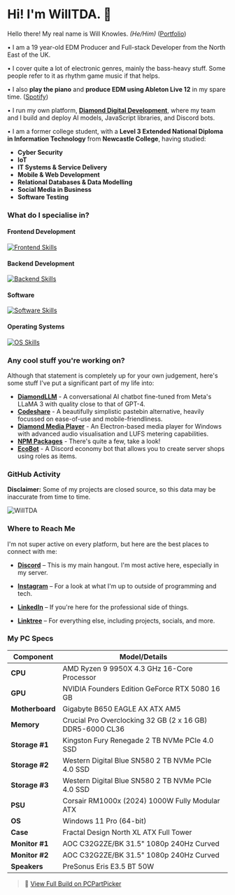 # Hi! I'm WillTDA. 👋
Hello there! My real name is Will Knowles. *(He/Him)* ([Portfolio](https://willknowl.es/))

• I am a 19 year-old EDM Producer and Full-stack Developer from the North East of the UK.

• I cover quite a lot of electronic genres, mainly the bass-heavy stuff. Some people refer to it as rhythm game music if that helps.

• I also **play the piano** and **produce EDM using Ableton Live 12** in my spare time. ([Spotify](https://open.spotify.com/playlist/7Amsod9O69ZLCNzVnHprad))

• I run my own platform, **[Diamond Digital Development](https://diamonddigital.dev/)**, where my team and I build and deploy AI models, JavaScript libraries, and Discord bots.

• I am a former college student, with a **Level 3 Extended National Diploma in Information Technology** from **Newcastle College**, having studied:
  - **Cyber Security**
  - **IoT**
  - **IT Systems & Service Delivery**
  - **Mobile & Web Development**
  - **Relational Databases & Data Modelling**
  - **Social Media in Business**
  - **Software Testing**

### What do I specialise in?
#### Frontend Development
[![Frontend Skills](https://skillicons.dev/icons?i=js,html,css,bootstrap,electron)](https://skillicons.dev)

#### Backend Development
[![Backend Skills](https://skillicons.dev/icons?i=nodejs,express,mongodb,tensorflow,cloudflare,discordjs)](https://skillicons.dev)

#### Software
[![Software Skills](https://skillicons.dev/icons?i=vscode,github,npm,ps,ai,blender,ableton)](https://skillicons.dev)

#### Operating Systems
[![OS Skills](https://skillicons.dev/icons?i=windows,ubuntu,apple)](https://skillicons.dev)

### Any cool stuff you're working on?

Although that statement is completely up for your own judgement, here's some stuff I've put a significant part of my life into:

- **[DiamondLLM](https://chat.diamonddigital.dev/)** - A conversational AI chatbot fine-tuned from Meta's LLaMA 3 with quality close to that of GPT-4.
- **[Codeshare](https://codeshare.diamonddigital.dev/)** - A beautifully simplistic pastebin alternative, heavily focussed on ease-of-use and mobile-friendliness.
- **[Diamond Media Player](https://github.com/WillTDA/Diamond-Media-Player)** - An Electron-based media player for Windows with advanced audio visualisation and LUFS metering capabilities.
- **[NPM Packages](https://www.npmjs.com/~willtda)** - There's quite a few, take a look!
- **[EcoBot](https://dsc.gg/discord-ecobot)** - A Discord economy bot that allows you to create server shops using roles as items.

### GitHub Activity

**Disclaimer:** Some of my projects are closed source, so this data may be inaccurate from time to time.

![WillTDA](https://github-readme-stats.vercel.app/api?username=WillTDA&show_icons=true&locale=en&theme=dark&hide_border=true&cache_seconds=1800&icon_color=00ffff&text_color=61dafb&title_color=00ffff")

### Where to Reach Me

I'm not super active on every platform, but here are the best places to connect with me:

- **[Discord](https://diamonddigital.dev/discord)** – This is my main hangout. I'm most active here, especially in my server.

- **[Instagram](https://instagram.com/willtdaofficial)** – For a look at what I'm up to outside of programming and tech.

- **[LinkedIn](https://www.linkedin.com/in/will-michael-knowles)** – If you're here for the professional side of things.

- **[Linktree](https://linktr.ee/willtda)** – For everything else, including projects, socials, and more.
  
### My PC Specs

| Component       | Model/Details                                             |
| --------------- | --------------------------------------------------------- |
| **CPU**         | AMD Ryzen 9 9950X 4.3 GHz 16-Core Processor               |
| **GPU**         | NVIDIA Founders Edition GeForce RTX 5080 16 GB            |
| **Motherboard** | Gigabyte B650 EAGLE AX ATX AM5                            |
| **Memory**      | Crucial Pro Overclocking 32 GB (2 x 16 GB) DDR5-6000 CL36 |
| **Storage #1**  | Kingston Fury Renegade 2 TB NVMe PCIe 4.0 SSD             |
| **Storage #2**  | Western Digital Blue SN580 2 TB NVMe PCIe 4.0 SSD         |
| **Storage #3**  | Western Digital Blue SN580 2 TB NVMe PCIe 4.0 SSD         |
| **PSU**         | Corsair RM1000x (2024) 1000W Fully Modular ATX            |
| **OS**          | Windows 11 Pro (64-bit)                                   |
| **Case**        | Fractal Design North XL ATX Full Tower                    |
| **Monitor #1**  | AOC C32G2ZE/BK 31.5" 1080p 240Hz Curved                   |
| **Monitor #2**  | AOC C32G2ZE/BK 31.5" 1080p 240Hz Curved                   |
| **Speakers**    | PreSonus Eris E3.5 BT 50W                                 |

> 🔗 [View Full Build on PCPartPicker](https://uk.pcpartpicker.com/list/sBXKNz)

